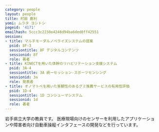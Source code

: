```yaml
---
category: people
layout: people
title: 村田 嘉利
yomi: ムラタ ヨシトシ
pageid: '4171'
emailhash: 5ccc3c2238e4248d94ba6ded0ff42551
session:
- title: マルチモーダルノベライズシステムの提案
  psid: 8F-3
  sessiontitle: 8F デジタルコンテンツ
  sessionid: 8f
  role: 著者
- title: KINECTを用いた体幹のリハビリテーション支援システム
  psid: 3A-4
  sessiontitle: 3A 統一セッション-スポーツセンシング
  sessionid: 3a
  role: 発表者
- title: オノマトペを用いた客観性のあるグミ推薦サービスの有用性評価
  psid: 1D-4
  sessiontitle: 1D コンシューマシステム
  sessionid: 1d
  role: 著者
---
```

岩手県立大学の教員です。
医療現場向けのセンサーを利用したアプリケーションや障害者向け自動車操縦インタフェースの開発などを行っています。
